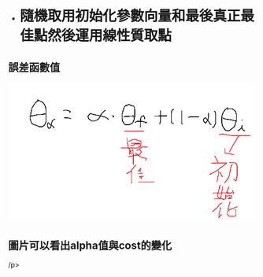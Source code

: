 - <h1>隨機取用初始化參數向量和最後真正最佳點然後運用線性質取點</h1>
<div>
	<p> <h2>誤差函數值 </h2> </p>
	<img src = "img/equation.png">
	<p> <h2> 圖片可以看出alpha值與cost的變化 </h2>/p>
</div>
